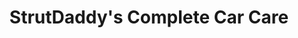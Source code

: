 ---
title: "StrutDaddy's Complete Car Care"
url: /roxboro/strutdaddys-complete-car-care/
shop: Autowerkstatt
---